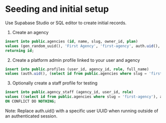 # Seeding and initial setup

Use Supabase Studio or SQL editor to create initial records.

1. Create an agency

```sql
insert into public.agencies (id, name, slug, owner_id, plan)
values (gen_random_uuid(), 'First Agency', 'first-agency', auth.uid(), 'Lite')
returning id;
```

2. Create a platform admin profile linked to your user and agency

```sql
insert into public.profiles (user_id, agency_id, role, full_name)
values (auth.uid(), (select id from public.agencies where slug = 'first-agency'), 'platform_admin', 'Admin');
```

3. Optionally create a staff profile for testing

```sql
insert into public.agency_staff (agency_id, user_id, role)
values ((select id from public.agencies where slug = 'first-agency'), auth.uid(), 'staff')
ON CONFLICT DO NOTHING;
```

Note: Replace auth.uid() with a specific user UUID when running outside of an authenticated session.
